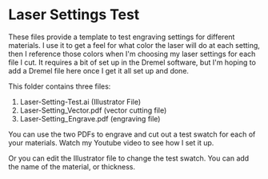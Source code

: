 # Laser Settings Test
These files provide a template to test engraving settings for different materials. I use it to get a feel for what color the laser will do at each setting, then I reference those colors when I'm choosing my laser settings for each file I cut. It requires a bit of set up in the Dremel software, but I'm hoping to add a Dremel file here once I get it all set up and done.

This folder contains three files:
1. Laser-Setting-Test.ai (Illustrator File)
2. Laser-Setting_Vector.pdf (vector cutting file)
3. Laser-Setting_Engrave.pdf (engraving file)
  
  
You can use the two PDFs to engrave and cut out a test swatch for each of your materials. Watch my Youtube video to see how I set it up.
  
Or you can edit the Illustrator file to change the test swatch. You can add the name of the material, or thickness. 
